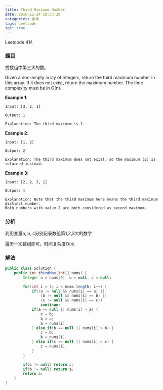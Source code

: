 ```yaml
---
title: Third Maximum Number
date: 2016-11-24 18:33:20
categories: 学术
tags: Leetcode
toc: true
---
```


Leetcode 414

### 题目

找数组中第三大的数。

Given a non-empty array of integers, return the third maximum number in this array. If it does not exist, return the maximum number. The time complexity must be in O(n).

__Example 1__:

```
Input: [3, 2, 1]

Output: 1

Explanation: The third maximum is 1.
```

__Example 2__:

```
Input: [1, 2]

Output: 2

Explanation: The third maximum does not exist, so the maximum (2) is returned instead.
```

__Example 3__:

```
Input: [2, 2, 3, 1]

Output: 1

Explanation: Note that the third maximum here means the third maximum distinct number.
Both numbers with value 2 are both considered as second maximum.
```

### 分析

利用变量a, b, c分别记录数组第1,2,3大的数字

遍历一次数组即可，时间复杂度O(n)

### 解法

```java
public class Solution {
    public int thirdMax(int[] nums) {
        Integer a = nums[0], b = null, c = null;

        for(int i = 1; i < nums.length; i++) {
            if((a != null && nums[i] == a) || 
                (b != null && nums[i] == b) ||
                (c != null && nums[i] == c))
                continue;
            if(a == null || nums[i] > a) {
                c = b;
                b = a;
                a = nums[i];
            } else if(b == null || nums[i] > b) {
                c = b;
                b = nums[i];
            } else if(c == null || nums[i] > c) {
                c = nums[i];
            }
        }

        if(c != null) return c;
        if(b != null) return a;
        return a;
    }
}
```